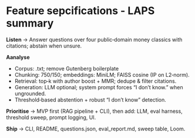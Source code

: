 # Feature sepcifications - LAPS summary
  
  **Listen**       -> Answer questions over four public‑domain money classics with citations; abstain when unsure.
  
  **Aanalyse**
  * Corpus: .txt; remove Gutenberg boilerplate
  * Chunking: 750/150; embeddings: MiniLM; FAISS cosine (IP on L2‑norm).
  * Retrieval: top‑k with author boost + MMR; dedupe & filter citations.
  * Generation: LLM optional; system prompt forces “I don’t know.” when ungrounded.
  * Threshold‑based abstention + robust “I don’t know” detection.
    
  **Prioritise**   -> MVP first (RAG pipeline + CLI), then add: LLM, eval harness, threshold sweep, prompt logging, UI.
  
  **Ship**         -> CLI, README, questions.json, eval_report.md, sweep table, Loom.

  

